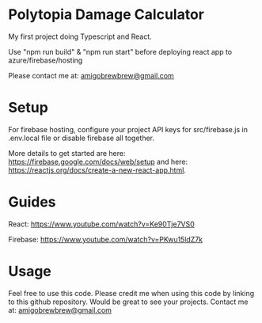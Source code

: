 # Polytopia Damage Calculator

My first project doing Typescript and React.

Use "npm run build" & "npm run start" before deploying react app to azure/firebase/hosting

Please contact me at: amigobrewbrew@gmail.com

# Setup

For firebase hosting, configure your project API keys for src/firebase.js in .env.local file or disable firebase all together.

More details to get started are here: https://firebase.google.com/docs/web/setup and here: https://reactjs.org/docs/create-a-new-react-app.html.

# Guides

React: https://www.youtube.com/watch?v=Ke90Tje7VS0

Firebase: https://www.youtube.com/watch?v=PKwu15ldZ7k

# Usage

Feel free to use this code. Please credit me when using this code by linking to this github repository. Would be great to see your projects.
Contact me at: amigobrewbrew@gmail.com
